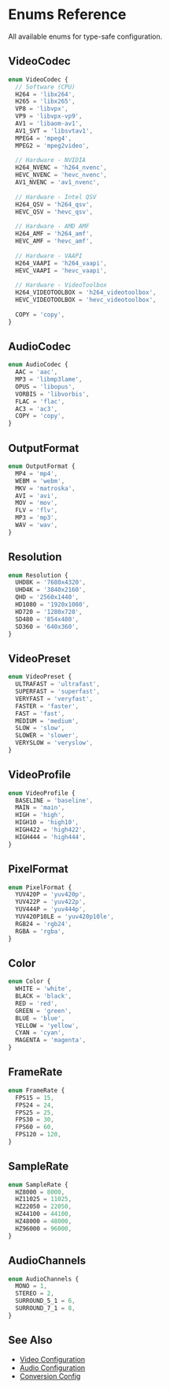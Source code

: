 # Enums Reference

All available enums for type-safe configuration.

## VideoCodec

```typescript
enum VideoCodec {
  // Software (CPU)
  H264 = 'libx264',
  H265 = 'libx265',
  VP8 = 'libvpx',
  VP9 = 'libvpx-vp9',
  AV1 = 'libaom-av1',
  AV1_SVT = 'libsvtav1',
  MPEG4 = 'mpeg4',
  MPEG2 = 'mpeg2video',
  
  // Hardware - NVIDIA
  H264_NVENC = 'h264_nvenc',
  HEVC_NVENC = 'hevc_nvenc',
  AV1_NVENC = 'av1_nvenc',
  
  // Hardware - Intel QSV
  H264_QSV = 'h264_qsv',
  HEVC_QSV = 'hevc_qsv',
  
  // Hardware - AMD AMF
  H264_AMF = 'h264_amf',
  HEVC_AMF = 'hevc_amf',
  
  // Hardware - VAAPI
  H264_VAAPI = 'h264_vaapi',
  HEVC_VAAPI = 'hevc_vaapi',
  
  // Hardware - VideoToolbox
  H264_VIDEOTOOLBOX = 'h264_videotoolbox',
  HEVC_VIDEOTOOLBOX = 'hevc_videotoolbox',
  
  COPY = 'copy',
}
```

## AudioCodec

```typescript
enum AudioCodec {
  AAC = 'aac',
  MP3 = 'libmp3lame',
  OPUS = 'libopus',
  VORBIS = 'libvorbis',
  FLAC = 'flac',
  AC3 = 'ac3',
  COPY = 'copy',
}
```

## OutputFormat

```typescript
enum OutputFormat {
  MP4 = 'mp4',
  WEBM = 'webm',
  MKV = 'matroska',
  AVI = 'avi',
  MOV = 'mov',
  FLV = 'flv',
  MP3 = 'mp3',
  WAV = 'wav',
}
```

## Resolution

```typescript
enum Resolution {
  UHD8K = '7680x4320',
  UHD4K = '3840x2160',
  QHD = '2560x1440',
  HD1080 = '1920x1080',
  HD720 = '1280x720',
  SD480 = '854x480',
  SD360 = '640x360',
}
```

## VideoPreset

```typescript
enum VideoPreset {
  ULTRAFAST = 'ultrafast',
  SUPERFAST = 'superfast',
  VERYFAST = 'veryfast',
  FASTER = 'faster',
  FAST = 'fast',
  MEDIUM = 'medium',
  SLOW = 'slow',
  SLOWER = 'slower',
  VERYSLOW = 'veryslow',
}
```

## VideoProfile

```typescript
enum VideoProfile {
  BASELINE = 'baseline',
  MAIN = 'main',
  HIGH = 'high',
  HIGH10 = 'high10',
  HIGH422 = 'high422',
  HIGH444 = 'high444',
}
```

## PixelFormat

```typescript
enum PixelFormat {
  YUV420P = 'yuv420p',
  YUV422P = 'yuv422p',
  YUV444P = 'yuv444p',
  YUV420P10LE = 'yuv420p10le',
  RGB24 = 'rgb24',
  RGBA = 'rgba',
}
```

## Color

```typescript
enum Color {
  WHITE = 'white',
  BLACK = 'black',
  RED = 'red',
  GREEN = 'green',
  BLUE = 'blue',
  YELLOW = 'yellow',
  CYAN = 'cyan',
  MAGENTA = 'magenta',
}
```

## FrameRate

```typescript
enum FrameRate {
  FPS15 = 15,
  FPS24 = 24,
  FPS25 = 25,
  FPS30 = 30,
  FPS60 = 60,
  FPS120 = 120,
}
```

## SampleRate

```typescript
enum SampleRate {
  HZ8000 = 8000,
  HZ11025 = 11025,
  HZ22050 = 22050,
  HZ44100 = 44100,
  HZ48000 = 48000,
  HZ96000 = 96000,
}
```

## AudioChannels

```typescript
enum AudioChannels {
  MONO = 1,
  STEREO = 2,
  SURROUND_5_1 = 6,
  SURROUND_7_1 = 8,
}
```

## See Also

- [Video Configuration](/api/video-config)
- [Audio Configuration](/api/audio-config)
- [Conversion Config](/api/conversion-config)

